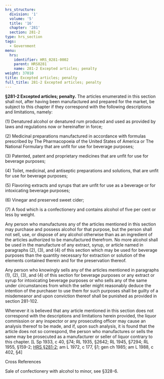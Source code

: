 ```yaml
---
hrs_structure:
  division: '1'
  volume: '5'
  title: '16'
  chapter: '281'
  section: 281-2
type: hrs_section
tags:
  - Government
menu:
  hrs:
    identifier: HRS_0281-0002
    parent: HRS0281
    name: 281-2 Excepted articles; penalty
weight: 37010
title: Excepted articles; penalty
full_title: 281-2 Excepted articles; penalty
---
```

**§281-2 Excepted articles; penalty.** The articles enumerated in this section shall not, after having been manufactured and prepared for the market, be subject to this chapter if they correspond with the following descriptions and limitations, namely:

(1) Denatured alcohol or denatured rum produced and used as provided by laws and regulations now or hereinafter in force;

(2) Medicinal preparations manufactured in accordance with formulas prescribed by The Pharmacopoeia of the United States of America or The National Formulary that are unfit for use for beverage purposes;

(3) Patented, patent and proprietary medicines that are unfit for use for beverage purposes;

(4) Toilet, medicinal, and antiseptic preparations and solutions, that are unfit for use for beverage purposes;

(5) Flavoring extracts and syrups that are unfit for use as a beverage or for intoxicating beverage purposes;

(6) Vinegar and preserved sweet cider;

(7) A food which is a confectionery and contains alcohol of five per cent or less by weight.

Any person who manufactures any of the articles mentioned in this section may purchase and possess alcohol for that purpose, but the person shall not sell, use, or dispose of any alcohol otherwise than as an ingredient of the articles authorized to be manufactured therefrom. No more alcohol shall be used in the manufacture of any extract, syrup, or article named in paragraphs (2), (3), and (4) of this section which may be used for beverage purposes than the quantity necessary for extraction or solution of the elements contained therein and for the preservation thereof.

Any person who knowingly sells any of the articles mentioned in paragraphs (1), (2), (3), and (4) of this section for beverage purposes or any extract or syrup for intoxicating beverage purposes or who sells any of the same under circumstances from which the seller might reasonably deduce the intention of the purchaser to use them for such purposes shall be guilty of a misdemeanor and upon conviction thereof shall be punished as provided in section 281-102.

Whenever it is believed that any article mentioned in this section does not correspond with the descriptions and limitations herein provided, the liquor commission or any inspector or any prosecuting officer may cause an analysis thereof to be made, and if, upon such analysis, it is found that the article does not so correspond, the person who manufactures or sells the same may be prosecuted as a manufacturer or seller of liquor contrary to this chapter. [L Sp 1933, c 40, §74; RL 1935, §2642; RL 1945, §7294; RL 1955, §159-2; [HRS §281-2](/title-16/chapter-281/section-281-2/); am L 1972, c 177, §1; gen ch 1985; am L 1988, c 402, §4]

Cross References

Sale of confectionery with alcohol to minor, see §328-6.